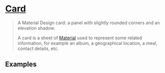 # [Card](https://api.flutter.dev/flutter/material/Card-class.html)

> A Material Design card: a panel with slightly rounded corners and an elevation shadow.
>
> A card is a sheet of [Material](https://api.flutter.dev/flutter/material/Material-class.html) used to represent some related information, for example an album, a geographical location, a meal, contact details, etc.

## Examples

```dart
```


